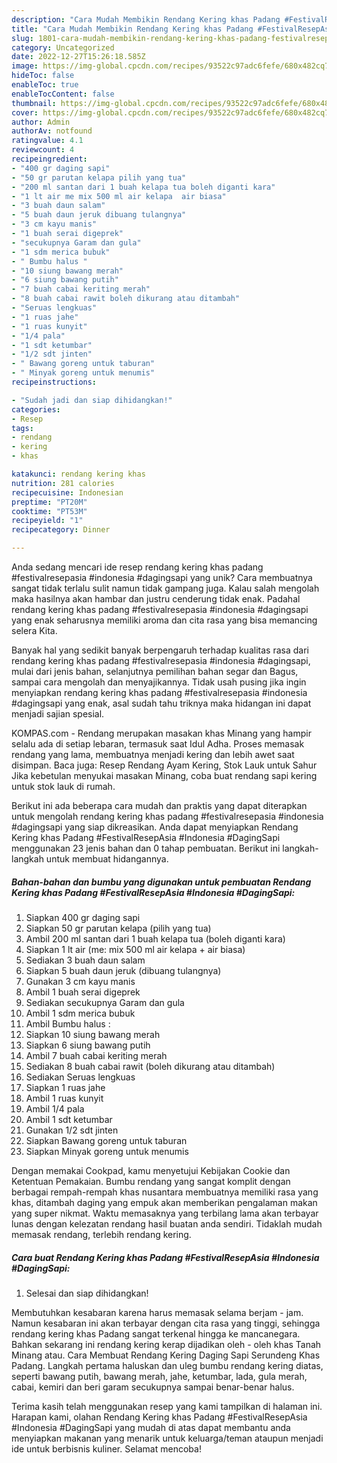 ```yaml
---
description: "Cara Mudah Membikin Rendang Kering khas Padang #FestivalResepAsia #Indonesia #DagingSapi yang Bisa Manjain Lidah"
title: "Cara Mudah Membikin Rendang Kering khas Padang #FestivalResepAsia #Indonesia #DagingSapi yang Bisa Manjain Lidah"
slug: 1801-cara-mudah-membikin-rendang-kering-khas-padang-festivalresepasia-indonesia-dagingsapi-yang-bisa-manjain-lidah
category: Uncategorized
date: 2022-12-27T15:26:18.585Z
image: https://img-global.cpcdn.com/recipes/93522c97adc6fefe/680x482cq70/rendang-kering-khas-padang-festivalresepasia-indonesia-dagingsapi-foto-resep-utama.jpg
hideToc: false
enableToc: true
enableTocContent: false
thumbnail: https://img-global.cpcdn.com/recipes/93522c97adc6fefe/680x482cq70/rendang-kering-khas-padang-festivalresepasia-indonesia-dagingsapi-foto-resep-utama.jpg
cover: https://img-global.cpcdn.com/recipes/93522c97adc6fefe/680x482cq70/rendang-kering-khas-padang-festivalresepasia-indonesia-dagingsapi-foto-resep-utama.jpg
author: Admin
authorAv: notfound
ratingvalue: 4.1
reviewcount: 4
recipeingredient:
- "400 gr daging sapi"
- "50 gr parutan kelapa pilih yang tua"
- "200 ml santan dari 1 buah kelapa tua boleh diganti kara"
- "1 lt air me mix 500 ml air kelapa  air biasa"
- "3 buah daun salam"
- "5 buah daun jeruk dibuang tulangnya"
- "3 cm kayu manis"
- "1 buah serai digeprek"
- "secukupnya Garam dan gula"
- "1 sdm merica bubuk"
- " Bumbu halus "
- "10 siung bawang merah"
- "6 siung bawang putih"
- "7 buah cabai keriting merah"
- "8 buah cabai rawit boleh dikurang atau ditambah"
- "Seruas lengkuas"
- "1 ruas jahe"
- "1 ruas kunyit"
- "1/4 pala"
- "1 sdt ketumbar"
- "1/2 sdt jinten"
- " Bawang goreng untuk taburan"
- " Minyak goreng untuk menumis"
recipeinstructions:

- "Sudah jadi dan siap dihidangkan!"
categories:
- Resep
tags:
- rendang
- kering
- khas

katakunci: rendang kering khas 
nutrition: 281 calories
recipecuisine: Indonesian
preptime: "PT20M"
cooktime: "PT53M"
recipeyield: "1"
recipecategory: Dinner

---
```





Anda sedang mencari ide resep rendang kering khas padang #festivalresepasia #indonesia #dagingsapi yang unik? Cara membuatnya sangat tidak terlalu sulit namun tidak gampang juga. Kalau salah mengolah maka hasilnya akan hambar dan justru cenderung tidak enak. Padahal rendang kering khas padang #festivalresepasia #indonesia #dagingsapi yang enak seharusnya memiliki aroma dan cita rasa yang bisa memancing selera Kita.





Banyak hal yang sedikit banyak berpengaruh terhadap kualitas rasa dari rendang kering khas padang #festivalresepasia #indonesia #dagingsapi, mulai dari jenis bahan, selanjutnya pemilihan bahan segar dan Bagus, sampai cara mengolah dan menyajikannya. Tidak usah pusing jika ingin menyiapkan rendang kering khas padang #festivalresepasia #indonesia #dagingsapi yang enak,      asal sudah tahu triknya maka hidangan ini dapat menjadi sajian spesial.














KOMPAS.com - Rendang merupakan masakan khas Minang yang hampir selalu ada di setiap lebaran, termasuk saat Idul Adha. Proses memasak rendang yang lama, membuatnya menjadi kering dan lebih awet saat disimpan. Baca juga: Resep Rendang Ayam Kering, Stok Lauk untuk Sahur Jika kebetulan menyukai masakan Minang, coba buat rendang sapi kering untuk stok lauk di rumah.






Berikut ini ada beberapa cara mudah dan praktis yang dapat diterapkan untuk mengolah rendang kering khas padang #festivalresepasia #indonesia #dagingsapi yang siap dikreasikan. Anda dapat menyiapkan Rendang Kering khas Padang #FestivalResepAsia #Indonesia #DagingSapi menggunakan 23 jenis bahan dan 0 tahap pembuatan. Berikut ini langkah-langkah untuk membuat hidangannya.

<!--inarticleads1-->

##### Bahan-bahan dan bumbu yang digunakan untuk pembuatan Rendang Kering khas Padang #FestivalResepAsia #Indonesia #DagingSapi:

1. Siapkan 400 gr daging sapi
1. Siapkan 50 gr parutan kelapa (pilih yang tua)
1. Ambil 200 ml santan dari 1 buah kelapa tua (boleh diganti kara)
1. Siapkan 1 lt air (me: mix 500 ml air kelapa + air biasa)
1. Sediakan 3 buah daun salam
1. Siapkan 5 buah daun jeruk (dibuang tulangnya)
1. Gunakan 3 cm kayu manis
1. Ambil 1 buah serai digeprek
1. Sediakan secukupnya Garam dan gula
1. Ambil 1 sdm merica bubuk
1. Ambil  Bumbu halus :
1. Siapkan 10 siung bawang merah
1. Siapkan 6 siung bawang putih
1. Ambil 7 buah cabai keriting merah
1. Sediakan 8 buah cabai rawit (boleh dikurang atau ditambah)
1. Sediakan Seruas lengkuas
1. Siapkan 1 ruas jahe
1. Ambil 1 ruas kunyit
1. Ambil 1/4 pala
1. Ambil 1 sdt ketumbar
1. Gunakan 1/2 sdt jinten
1. Siapkan  Bawang goreng untuk taburan
1. Siapkan  Minyak goreng untuk menumis


Dengan memakai Cookpad, kamu menyetujui Kebijakan Cookie dan Ketentuan Pemakaian. Bumbu rendang yang sangat komplit dengan berbagai rempah-rempah khas nusantara membuatnya memiliki rasa yang khas, ditambah daging yang empuk akan memberikan pengalaman makan yang super nikmat. Waktu memasaknya yang terbilang lama akan terbayar lunas dengan kelezatan rendang hasil buatan anda sendiri. Tidaklah mudah memasak rendang, terlebih rendang kering. 

<!--inarticleads2-->

##### Cara buat Rendang Kering khas Padang #FestivalResepAsia #Indonesia #DagingSapi:


1. Selesai dan siap dihidangkan!

Membutuhkan kesabaran karena harus memasak selama berjam - jam. Namun kesabaran ini akan terbayar dengan cita rasa yang tinggi, sehingga rendang kering khas Padang sangat terkenal hingga ke mancanegara. Bahkan sekarang ini rendang kering kerap dijadikan oleh - oleh khas Tanah Minang atau. Cara Membuat Rendang Kering Daging Sapi Serundeng Khas Padang. Langkah pertama haluskan dan uleg bumbu rendang kering diatas, seperti bawang putih, bawang merah, jahe, ketumbar, lada, gula merah, cabai, kemiri dan beri garam secukupnya sampai benar-benar halus. 

Terima kasih telah menggunakan resep yang kami tampilkan di halaman ini. Harapan kami, olahan Rendang Kering khas Padang #FestivalResepAsia #Indonesia #DagingSapi yang mudah di atas dapat membantu anda menyiapkan makanan yang menarik untuk keluarga/teman ataupun menjadi ide untuk berbisnis kuliner. Selamat mencoba!
